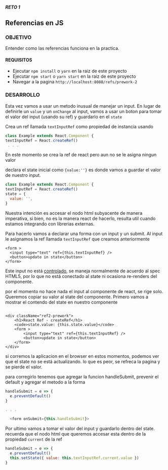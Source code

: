 ##### RETO 1

## Referencias en JS

### OBJETIVO

Entender como las referencias funciona en la practica.

#### REQUISITOS

- Ejecutar `npm install` o `yarn` en la raiz de este proyecto
- Ejecutar `npm start` o `yarn start` en la raiz de este proyecto
- Navegar a la pagina `http://localhost:8080/refs/prework-2`

### DESARROLLO

Esta vez vamos a usar un metodo inusual de manejar un input. En lugar de definirle un `value` y un `onChange` al input, vamos a usar un boton para tomar el valor del input (usando su ref) y guardarlo en el `state`

Crea un ref llamada `textInputRef` como propiedad de instancia usando

```Javascript
class Example extends React.Component {
textInputRef = React.createRef()
 . . .
```

En este momento se crea la ref de react pero aun no se le asigna ningun valor

declara el state inicial como `{value:''}` es donde vamos a guardar el valor de nuestro input.

```Javascript
class Example extends React.Component {
textInputRef = React.createRef()
state = {
  value: '',
}
```

Nuestra intención es accesar el nodo html subyacente de manera imperativa, si bien, no es la manera react de hacerlo, resulta util cuando estamos integrando con librerias externas.

Para hacerlo vamos a declarar una forma con un input y un submit.
Al input le asignamos la ref llamada `textInputRef` que creamos anteriormente

```JSX
<form >
  <input type="text" ref={this.textInputRef} />
  <button>update in state</button>
</form>
```

Este input no está [controlado]('https://reactjs.org/docs/forms.html#controlled-components'), se maneja normalmente de acuerdo al spec HTML5, por lo que no está conectado al state ni ocasiona re-renders del componente.

por el momento no hace nada el input al componente de react, se rige solo.
Queremos copiar su valor al state del componente.
Primero vamos a mostrar el contendo del state en nuestro componente

```JSX

<div className="ref2-prework">
    <h1>React Ref - createRef</h1>
    <code>state.value: {this.state.value}</code>
    <form >
        <input type="text" ref={this.textInputRef} />
        <button>update in state</button>
    </form>
</div>

```

si corremos la aplicacion en el browser en estos momentos, podemos ver que el state no se está actualizando. lo que es peor, se refreca la pagina y se pierde el valor.

para corregirlo tenemos que agregar la funcion handleSubmit, prevenir el default y agregar el metodo a la forma

```js
handleSubmit = e => {
  e.preventDefault()
}

. . .

  <form onSubmit={this.handleSubmit}>

```

Por ultimo vamos a tomar el valor del input y guardarlo dentro del state. recuerda que el nodo html que queremos accesar esta dentro de la propiedad `current` de la ref

```js
handleSubmit = e => {
  e.preventDefault()
  this.setState({ value: this.textInputRef.current.value })
}
```
